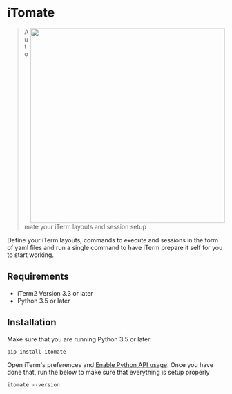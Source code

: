 # iTomate

<img width="450px" align="right" src="https://i.imgur.com/xHH6Ffr.png" />

> Automate your iTerm layouts and session setup

Define your iTerm layouts, commands to execute and sessions in the form of yaml files and run a single command to have iTerm prepare it self for you to start working.

## Requirements

* iTerm2 Version 3.3 or later
* Python 3.5 or later

## Installation

Make sure that you are running Python 3.5 or later

```shell
pip install itomate
```

Open iTerm's preferences and [Enable Python API usage](https://i.imgur.com/RVLW6eD.png). 
Once you have done that, run the below to make sure that everything is setup properly

```shell
itomate --version
```

